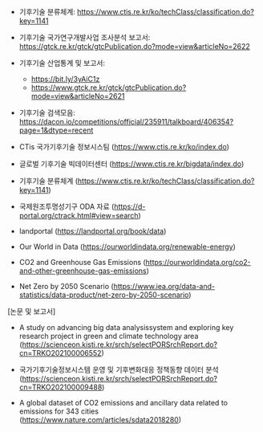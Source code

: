 - 기후기술 분류체계: https://www.ctis.re.kr/ko/techClass/classification.do?key=1141
- 기후기술 국가연구개발사업 조사분석 보고서: https://gtck.re.kr/gtck/gtcPublication.do?mode=view&articleNo=2622
- 기후기술 산업통계 및 보고서: 
  - https://bit.ly/3yAiC1z
  - https://www.gtck.re.kr/gtck/gtcPublication.do?mode=view&articleNo=2621
- 기후기술 검색모음: https://dacon.io/competitions/official/235911/talkboard/406354?page=1&dtype=recent
- CTis 국가기후기술 정보시스팀 (https://www.ctis.re.kr/ko/index.do)
- 글로벌 기후기술 빅데이터센터 (https://www.ctis.re.kr/bigdata/index.do)
- 기후기술 분류체계 (https://www.ctis.re.kr/ko/techClass/classification.do?key=1141)
- 국제원조투명성기구 ODA 자료 (https://d-portal.org/ctrack.html#view=search)


- landportal (https://landportal.org/book/data)
- Our World in Data (https://ourworldindata.org/renewable-energy)
- CO2 and Greenhouse Gas Emissions (https://ourworldindata.org/co2-and-other-greenhouse-gas-emissions)
- Net Zero by 2050 Scenario (https://www.iea.org/data-and-statistics/data-product/net-zero-by-2050-scenario)

[논문 및 보고서]
- A study on advancing big data analysissystem and exploring key research project in green and climate technology area
(https://scienceon.kisti.re.kr/srch/selectPORSrchReport.do?cn=TRKO202100006552)

- 국가기후기술정보시스템 운영 및 기후변화대응 정책동향 데이터 분석
(https://scienceon.kisti.re.kr/srch/selectPORSrchReport.do?cn=TRKO202100009488)

- A global dataset of CO2 emissions and ancillary data related to emissions for 343 cities
(https://www.nature.com/articles/sdata2018280)​